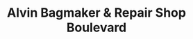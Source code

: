 ---
title: "Alvin Bagmaker & Repair Shop Boulevard"
url: /davao-city/alvin-bagmaker-and-repair-shop-boulevard/
shop: bag
---